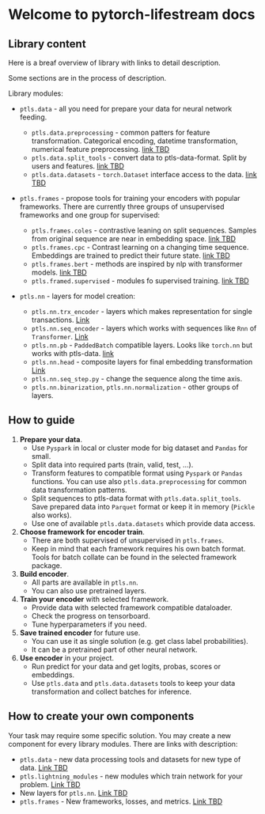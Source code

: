 # Welcome to pytorch-lifestream docs

## Library content

Here is a breaf overview of library with links to detail description.

Some sections are in the process of description.

Library modules:
 - `ptls.data` - all you need for prepare your data for neural network feeding.
   - `ptls.data.preprocessing` - common patters for feature transformation.
   Categorical encoding, datetime transformation, numerical feature preprocessing. [link TBD](#)
   - `ptls.data.split_tools` - convert data to ptls-data-format. Split by users and features. [link TBD](#)
   - `ptls.data.datasets` - `torch.Dataset` interface access to the data. [link TBD](#)

 - `ptls.frames` - propose tools for training your encoders with popular frameworks. 
There are currently three groups of unsupervised frameworks and one group for supervised:
   - `ptls.frames.coles` - contrastive leaning on split sequences. 
   Samples from original sequence are near in embedding space. [link TBD](#)
   - `ptls.frames.cpc` - Contrast learning on a changing time sequence.
   Embeddings are trained to predict their future state. [link TBD](#)
   - `ptls.frames.bert` - methods are inspired by nlp with transformer models. [link TBD](#)
   - `ptls.framed.supervised` - modules fo supervised training. [link TBD](#)
   
 - `ptls.nn` - layers for model creation:
   - `ptls.nn.trx_encoder` - layers which makes representation for single transactions. [Link](nn/trx_encoder.md)
   - `ptls.nn.seq_encoder` - layers which works with sequences like `Rnn` of `Transformer`. [Link](nn/seq_encoder.md)
   - `ptls.nn.pb` - `PaddedBatch` compatible layers. Looks like `torch.nn` but works with ptls-data. [link](nn/pb.md)
   - `ptls.nn.head` - composite layers for final embedding transformation [Link](nn/head.md)
   - `ptls.nn.seq_step.py` - change the sequence along the time axis.
   - `ptls.nn.binarization`, `ptls.nn.normalization` - other groups of layers.


## How to guide

1. **Prepare your data**.
   - Use `Pyspark` in local or cluster mode for big dataset and `Pandas` for small.
   - Split data into required parts (train, valid, test, ...).
   - Transform features to compatible format using `Pyspark` or `Pandas` functions. 
   You can use also `ptls.data.preprocessing` for common data transformation patterns.
   - Split sequences to ptls-data format with `ptls.data.split_tools`. Save prepared data into `Parquet` format or 
   keep it in memory (`Pickle` also works).
   - Use one of available `ptls.data.datasets` which provide data access.
2. **Choose framework for encoder train**.
   - There are both supervised of unsupervised in `ptls.frames`.
   - Keep in mind that each framework requires his own batch format.
   Tools for batch collate can be found in the selected framework package.
3. **Build encoder**.
   - All parts are available in `ptls.nn`.
   - You can also use pretrained layers.
4. **Train your encoder** with selected framework.
   - Provide data with selected framework compatible dataloader. 
   - Check the progress on tensorboard.
   - Tune hyperparameters if you need.
5. **Save trained encoder** for future use.
   - You can use it as single solution (e.g. get class label probabilities).
   - It can be a pretrained part of other neural network.
6. **Use encoder** in your project.
   - Run predict for your data and get logits, probas, scores or embeddings. 
   - Use `ptls.data` and `ptls.data.datasets` tools to keep your data transformation and collect batches for inference.

## How to create your own components

Your task may require some specific solution. 
You may create a new component for every library modules. 
There are links with description:
 - `ptls.data` - new data processing tools and datasets for new type of data. [Link TBD](#)
 - `ptls.lightning_modules` - new modules which train network for your problem. [Link TBD](#)
 - New layers for `ptls.nn`. [Link TBD](#)
 - `ptls.frames` - New frameworks, losses, and metrics. [Link TBD](#)
